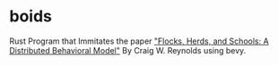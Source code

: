# boids
Rust Program that Immitates the paper ["Flocks, Herds, and Schools: A Distributed Behavioral Model"](https://dl.acm.org/doi/pdf/10.1145/37402.37406) By Craig W. Reynolds using bevy.
